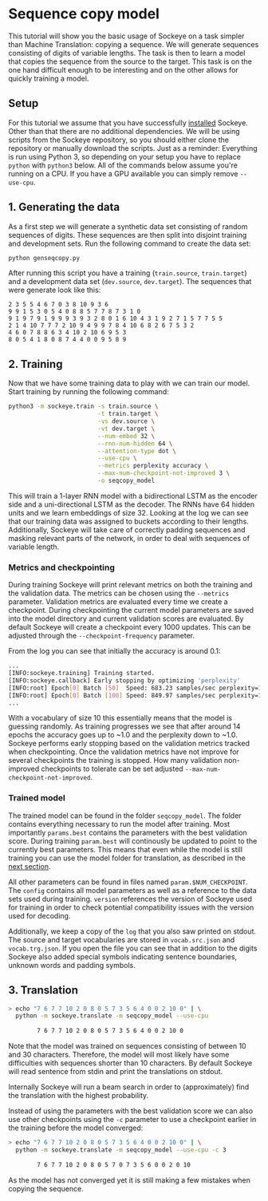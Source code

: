 # Sequence copy model
This tutorial will show you the basic usage of Sockeye on a task simpler than Machine Translation: copying a sequence.
We will generate sequences consisting of digits of variable lengths.
The task is then to learn a model that copies the sequence from the source to the target.
This task is on the one hand difficult enough to be interesting and on the other allows for quickly training a model.

## Setup
For this tutorial we assume that you have successfully [installed](../../README.md#installation) Sockeye.
Other than that there are no additional dependencies.
We will be using scripts from the Sockeye repository, so you should either clone the repository or manually download 
the scripts.
Just as a reminder: Everything is run using Python 3, so depending on your setup you have to replace `python` with
`python3` below.
All of the commands below assume you're running on a CPU.
If you have a GPU available you can simply remove `--use-cpu`.

## 1. Generating the data
As a first step we will generate a synthetic data set consisting of random sequences of digits.
These sequences are then split into disjoint training and development sets.
Run the following command to create the data set:

```bash
python genseqcopy.py
```

After running this script you have a training (`train.source`, `train.target`) and a development data set
(`dev.source`, `dev.target`). The sequences that were generate look like this:

```
2 3 5 5 4 6 7 0 3 8 10 9 3 6
9 9 1 5 3 0 5 4 0 8 8 5 7 7 8 7 3 1 0
9 1 9 7 9 1 9 9 9 3 9 3 2 8 0 1 6 10 4 3 1 9 2 7 1 5 7 7 5 5
2 1 4 10 7 7 7 2 10 9 4 9 9 7 8 4 10 6 8 2 6 7 5 3 2
4 6 0 7 8 8 6 3 4 10 2 10 6 9 5 3
8 0 5 4 1 8 0 8 7 4 4 0 0 9 5 8 9
```

## 2. Training

Now that we have some training data to play with we can train our model. Start training by running
the following command:

```bash
python3 -m sockeye.train -s train.source \
                         -t train.target \
                         -vs dev.source \
                         -vt dev.target \
                         --num-embed 32 \
                         --rnn-num-hidden 64 \
                         --attention-type dot \
                         --use-cpu \
                         --metrics perplexity accuracy \
                         --max-num-checkpoint-not-improved 3 \
                         -o seqcopy_model
```

This will train a 1-layer RNN model with a bidirectional LSTM as the encoder side and a uni-directional LSTM
as the decoder.
The RNNs have 64 hidden units and we learn embeddings of size 32.
Looking at the log we can see that our training data was assigned to buckets according to their
lengths. Additionally, Sockeye will take care of correctly padding sequences and masking relevant parts of the network,
in order to deal with sequences of variable length.


### Metrics and checkpointing
During training Sockeye will print relevant metrics on both the training and the validation data.
The metrics can be chosen using the `--metrics` parameter.
Validation metrics are evaluated every time we create a checkpoint.
During checkpointing the current model parameters are saved into the model directory and current validation scores
are evaluated.
By default Sockeye will create a checkpoint every 1000 updates.
This can be adjusted through the `--checkpoint-frequency` parameter.

From the log you can see that initially the accuracy is around 0.1:
```bash
...
[INFO:sockeye.training] Training started.
[INFO:sockeye.callback] Early stopping by optimizing 'perplexity'
[INFO:root] Epoch[0] Batch [50]  Speed: 683.23 samples/sec perplexity=14.104128 accuracy=0.092011
[INFO:root] Epoch[0] Batch [100] Speed: 849.97 samples/sec perplexity=13.036482 accuracy=0.096760
...
```
With a vocabulary of size 10 this essentially means that the model is guessing randomly.
As training progresses we see that after around 14 epochs the accuracy goes up to ~1.0 and the perplexity down to ~1.0.
Sockeye performs early stopping based on the validation metrics tracked when checkpointing.
Once the validation metrics have not improve for several checkpoints the training is stopped.
How many validation non-improved checkpoints to tolerate can be set adjusted `--max-num-checkpoint-not-improved`.

### Trained model

The trained model can be found in the folder `seqcopy_model`.
The folder contains everything necessary to run the model after training.
Most importantly `params.best` contains the parameters with the best validation score.
During training `param.best` will continously be updated to point to the currently best parameters.
This means that even while the model is still training you can use the model folder for translation, as described in
the [next section](#3-translation).

All other parameters can be found in files named `param.$NUM_CHECKPOINT`.
The `config` contains all model parameters as well as a reference to the data sets used during training.
`version` references the version of Sockeye used for training in order to check potential compatibility issues with the
version used for decoding.

Additionally, we keep a copy of the `log` that you also saw printed on stdout.
The source and target vocabularies are stored in `vocab.src.json` and `vocab.trg.json`.
If you open the file you can see that in addition to the digits Sockeye also added special symbols indicating
sentence boundaries, unknown words and padding symbols.


## 3. Translation

```bash
> echo "7 6 7 7 10 2 0 8 0 5 7 3 5 6 4 0 0 2 10 0" | \
  python -m sockeye.translate -m seqcopy_model --use-cpu
  
        7 6 7 7 10 2 0 8 0 5 7 3 5 6 4 0 0 2 10 0

```

Note that the model was trained on sequences consisting of between 10 and 30 characters.
Therefore, the model will most likely have some difficulties with sequences shorter than 10 characters.
By default Sockeye will read sentence from stdin and print the translations on stdout.

Internally Sockeye will run a beam search in order to (approximately) find the translation  with the highest
probability.

Instead of using the parameters with the best validation score we can also use other checkpoints using the `-c`
parameter to use a checkpoint earlier in the training before the model converged:
```bash
> echo "7 6 7 7 10 2 0 8 0 5 7 3 5 6 4 0 0 2 10 0" | \
  python -m sockeye.translate -m seqcopy_model --use-cpu -c 3
  
        7 6 7 7 10 2 0 8 0 5 7 0 7 3 5 6 0 0 2 0 10
```
As the model has not converged yet it is still making a few mistakes when copying the sequence.

